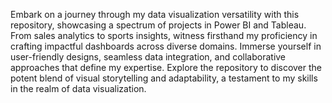 Embark on a journey through my data visualization versatility with this repository, showcasing a spectrum of projects in Power BI and Tableau. From sales analytics to sports insights, witness firsthand my proficiency in crafting impactful dashboards across diverse domains. Immerse yourself in user-friendly designs, seamless data integration, and collaborative approaches that define my expertise. Explore the repository to discover the potent blend of visual storytelling and adaptability, a testament to my skills in the realm of data visualization.

